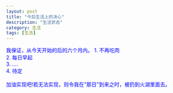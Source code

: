 ```yaml
---
layout: post
title: "今后生活上的决心"
description: "生活状态"
category: 生活
tags: [生活]
---
```


<font color=blue>
我保证，从今天开始的后的六个月内。
1. 不再吃肉<br/>
2. 每日早起<br/>
3. ....<br/>
4. 待定<br/>
<br/>
<font/>
加油实现吧!若无法实现，则令我在"那日"到来之时，被扔到火湖里面去。
